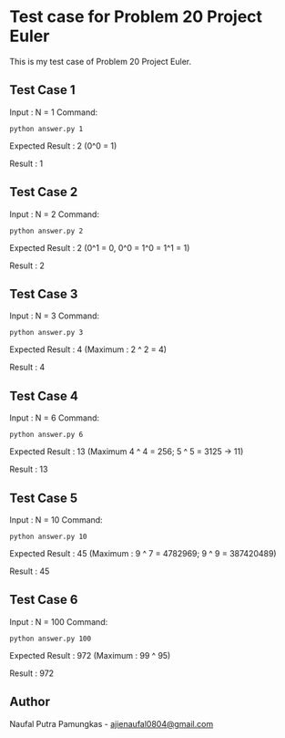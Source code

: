 # Test case for Problem 20 Project Euler
This is my test case of Problem 20 Project Euler.

## Test Case 1
Input : N = 1
Command:
```
python answer.py 1
```
Expected Result : 2 (0^0 = 1)

Result : 1

## Test Case 2
Input : N = 2
Command:
```
python answer.py 2
```
Expected Result : 2 (0^1 = 0, 0^0 = 1^0 = 1^1 = 1)

Result : 2

## Test Case 3
Input : N = 3
Command:
```
python answer.py 3
```
Expected Result : 4 (Maximum : 2 ^ 2 = 4)

Result : 4

## Test Case 4
Input : N = 6
Command:
```
python answer.py 6
```
Expected Result : 13 (Maximum 4 ^ 4 = 256; 5 ^ 5 = 3125 -> 11)

Result : 13


## Test Case 5
Input : N = 10
Command:
```
python answer.py 10
```
Expected Result : 45 (Maximum : 9 ^ 7 = 4782969; 9 ^ 9 = 387420489)

Result : 45


## Test Case 6
Input : N = 100
Command:
```
python answer.py 100
```
Expected Result : 972 (Maximum : 99 ^ 95)

Result : 972


## Author
Naufal Putra Pamungkas - ajienaufal0804@gmail.com
